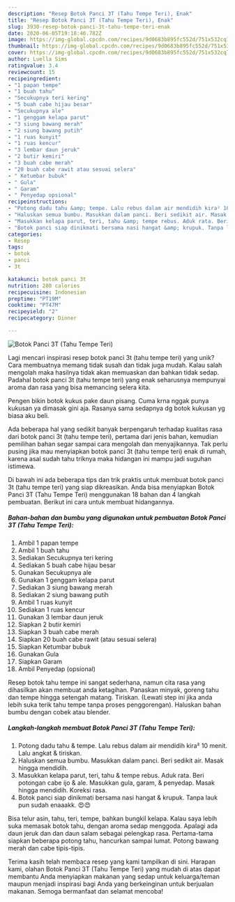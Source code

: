 ```yaml
---
description: "Resep Botok Panci 3T (Tahu Tempe Teri), Enak"
title: "Resep Botok Panci 3T (Tahu Tempe Teri), Enak"
slug: 3930-resep-botok-panci-3t-tahu-tempe-teri-enak
date: 2020-06-05T19:18:46.782Z
image: https://img-global.cpcdn.com/recipes/9d0683b895fc552d/751x532cq70/botok-panci-3t-tahu-tempe-teri-foto-resep-utama.jpg
thumbnail: https://img-global.cpcdn.com/recipes/9d0683b895fc552d/751x532cq70/botok-panci-3t-tahu-tempe-teri-foto-resep-utama.jpg
cover: https://img-global.cpcdn.com/recipes/9d0683b895fc552d/751x532cq70/botok-panci-3t-tahu-tempe-teri-foto-resep-utama.jpg
author: Luella Sims
ratingvalue: 3.4
reviewcount: 15
recipeingredient:
- "1 papan tempe"
- "1 buah tahu"
- "Secukupnya teri kering"
- "5 buah cabe hijau besar"
- "Secukupnya ale"
- "1 genggam kelapa parut"
- "3 siung bawang merah"
- "2 siung bawang putih"
- "1 ruas kunyit"
- "1 ruas kencur"
- "3 lembar daun jeruk"
- "2 butir kemiri"
- "3 buah cabe merah"
- "20 buah cabe rawit atau sesuai selera"
- " Ketumbar bubuk"
- " Gula"
- " Garam"
- " Penyedap opsional"
recipeinstructions:
- "Potong dadu tahu &amp; tempe. Lalu rebus dalam air mendidih kira² 10 menit. Lalu angkat &amp; tiriskan."
- "Haluskan semua bumbu. Masukkan dalam panci. Beri sedikit air. Masak hingga mendidih."
- "Masukkan kelapa parut, teri, tahu &amp; tempe rebus. Aduk rata. Beri potongan cabe ijo &amp; ale. Masukkan gula, garam, &amp; penyedap. Masak hingga mendidih. Koreksi rasa."
- "Botok panci siap dinikmati bersama nasi hangat &amp; krupuk. Tanpa lauk pun sudah enaaakk. 😍😍"
categories:
- Resep
tags:
- botok
- panci
- 3t

katakunci: botok panci 3t 
nutrition: 280 calories
recipecuisine: Indonesian
preptime: "PT19M"
cooktime: "PT47M"
recipeyield: "2"
recipecategory: Dinner

---
```



![Botok Panci 3T (Tahu Tempe Teri)](https://img-global.cpcdn.com/recipes/9d0683b895fc552d/751x532cq70/botok-panci-3t-tahu-tempe-teri-foto-resep-utama.jpg)

Lagi mencari inspirasi resep botok panci 3t (tahu tempe teri) yang unik? Cara membuatnya memang tidak susah dan tidak juga mudah. Kalau salah mengolah maka hasilnya tidak akan memuaskan dan bahkan tidak sedap. Padahal botok panci 3t (tahu tempe teri) yang enak seharusnya mempunyai aroma dan rasa yang bisa memancing selera kita.

Pengen bikin botok kukus pake daun pisang. Cuma krna nggak punya kukusan ya dimasak gini aja. Rasanya sama sedapnya dg botok kukusan yg biasa aku beli.

Ada beberapa hal yang sedikit banyak berpengaruh terhadap kualitas rasa dari botok panci 3t (tahu tempe teri), pertama dari jenis bahan, kemudian pemilihan bahan segar sampai cara mengolah dan menyajikannya. Tak perlu pusing jika mau menyiapkan botok panci 3t (tahu tempe teri) enak di rumah, karena asal sudah tahu triknya maka hidangan ini mampu jadi suguhan istimewa.


Di bawah ini ada beberapa tips dan trik praktis untuk membuat botok panci 3t (tahu tempe teri) yang siap dikreasikan. Anda bisa menyiapkan Botok Panci 3T (Tahu Tempe Teri) menggunakan 18 bahan dan 4 langkah pembuatan. Berikut ini cara untuk membuat hidangannya.

<!--inarticleads1-->

##### Bahan-bahan dan bumbu yang digunakan untuk pembuatan Botok Panci 3T (Tahu Tempe Teri):

1. Ambil 1 papan tempe
1. Ambil 1 buah tahu
1. Sediakan Secukupnya teri kering
1. Sediakan 5 buah cabe hijau besar
1. Gunakan Secukupnya ale
1. Gunakan 1 genggam kelapa parut
1. Sediakan 3 siung bawang merah
1. Sediakan 2 siung bawang putih
1. Ambil 1 ruas kunyit
1. Sediakan 1 ruas kencur
1. Gunakan 3 lembar daun jeruk
1. Siapkan 2 butir kemiri
1. Siapkan 3 buah cabe merah
1. Siapkan 20 buah cabe rawit (atau sesuai selera)
1. Siapkan  Ketumbar bubuk
1. Gunakan  Gula
1. Siapkan  Garam
1. Ambil  Penyedap (opsional)


Resep botok tahu tempe ini sangat sederhana, namun cita rasa yang dihasilkan akan membuat anda ketagihan. Panaskan minyak, goreng tahu dan tempe hingga setengah matang. Tiriskan. (Lewati step ini jika anda lebih suka terik tahu tempe tanpa proses penggorengan). Haluskan bahan bumbu dengan cobek atau blender. 

<!--inarticleads2-->

##### Langkah-langkah membuat Botok Panci 3T (Tahu Tempe Teri):

1. Potong dadu tahu &amp; tempe. Lalu rebus dalam air mendidih kira² 10 menit. Lalu angkat &amp; tiriskan.
1. Haluskan semua bumbu. Masukkan dalam panci. Beri sedikit air. Masak hingga mendidih.
1. Masukkan kelapa parut, teri, tahu &amp; tempe rebus. Aduk rata. Beri potongan cabe ijo &amp; ale. Masukkan gula, garam, &amp; penyedap. Masak hingga mendidih. Koreksi rasa.
1. Botok panci siap dinikmati bersama nasi hangat &amp; krupuk. Tanpa lauk pun sudah enaaakk. 😍😍


Bisa telur asin, tahu, teri, tempe, bahkan bungkil kelapa. Kalau saya lebih suka memasak botok tahu, dengan aroma sedap menggoda. Apalagi ada daun jeruk dan dan daun salam sebagai pelengkap rasa. Pertama-tama siapkan beberapa potong tahu, hancurkan sampai lumat. Potong bawang merah dan cabe tipis-tipis. 

Terima kasih telah membaca resep yang kami tampilkan di sini. Harapan kami, olahan Botok Panci 3T (Tahu Tempe Teri) yang mudah di atas dapat membantu Anda menyiapkan makanan yang sedap untuk keluarga/teman maupun menjadi inspirasi bagi Anda yang berkeinginan untuk berjualan makanan. Semoga bermanfaat dan selamat mencoba!
